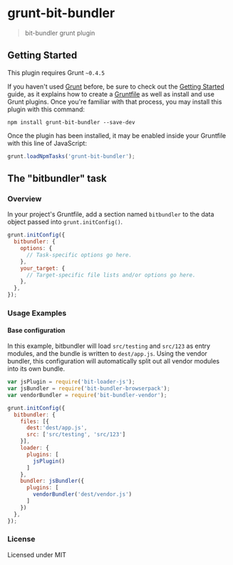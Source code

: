 # grunt-bit-bundler

> bit-bundler grunt plugin

## Getting Started
This plugin requires Grunt `~0.4.5`

If you haven't used [Grunt](http://gruntjs.com/) before, be sure to check out the [Getting Started](http://gruntjs.com/getting-started) guide, as it explains how to create a [Gruntfile](http://gruntjs.com/sample-gruntfile) as well as install and use Grunt plugins. Once you're familiar with that process, you may install this plugin with this command:

```shell
npm install grunt-bit-bundler --save-dev
```

Once the plugin has been installed, it may be enabled inside your Gruntfile with this line of JavaScript:

```js
grunt.loadNpmTasks('grunt-bit-bundler');
```

## The "bitbundler" task

### Overview
In your project's Gruntfile, add a section named `bitbundler` to the data object passed into `grunt.initConfig()`.

```js
grunt.initConfig({
  bitbundler: {
    options: {
      // Task-specific options go here.
    },
    your_target: {
      // Target-specific file lists and/or options go here.
    },
  },
});
```

### Usage Examples

#### Base configuration
In this example, bitbundler will load `src/testing` and `src/123` as entry modules, and the bundle is written to `dest/app.js`.  Using the vendor bundler, this configuration will automatically split out all vendor modules into its own bundle.

```js
var jsPlugin = require('bit-loader-js');
var jsBundler = require('bit-bundler-browserpack');
var vendorBundler = require('bit-bundler-vendor');

grunt.initConfig({
  bitbundler: {
    files: [{
      dest:'dest/app.js',
      src: ['src/testing', 'src/123']
    }],
    loader: {
      plugins: [
        jsPlugin()
      ]
    },
    bundler: jsBundler({
      plugins: [
        vendorBundler('dest/vendor.js')
      ]
    })
  },
});
```

### License

Licensed under MIT

